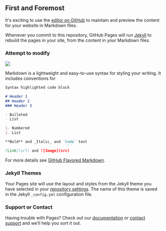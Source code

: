 
## First and Foremost

It's exciting to use the [editor on GitHub](https://github.com/QDantro/QDantro.github.io/edit/master/README.md) to maintain and preview the content for your website in Markdown files.

Whenever you commit to this repository, GitHub Pages will run [Jekyll](https://jekyllrb.com/) to rebuild the pages in your site, from the content in your Markdown files.

### Attempt to modify

<img src="https://www.google.com/imgres?imgurl=https%3A%2F%2Fstatic1.squarespace.com%2Fstatic%2F54e8ba93e4b07c3f655b452e%2Ft%2F56c2a04520c64707756f4267%2F1493764650017%2F&imgrefurl=http%3A%2F%2Fwww.kittenlady.org%2F&docid=A1XGJmstVFf7CM&tbnid=snQT5c-FNcRa0M%3A&vet=1&w=1000&h=667&bih=556&biw=1249&ved=0ahUKEwi2rf7Q2abdAhVLMd8KHY9DDPwQwJUBCAMwAA&iact=c&ictx=1">

Markdown is a lightweight and easy-to-use syntax for styling your writing. It includes conventions for

```markdown
Syntax highlighted code block

# Header 1
## Header 2
### Header 3

- Bulleted
- List

1. Numbered
2. List

**Bold** and _Italic_ and `Code` text

[Link](url) and ![Image](src)
```

For more details see [GitHub Flavored Markdown](https://guides.github.com/features/mastering-markdown/).

### Jekyll Themes

Your Pages site will use the layout and styles from the Jekyll theme you have selected in your [repository settings](https://github.com/QDantro/QDantro.github.io/settings). The name of this theme is saved in the Jekyll `_config.yml` configuration file.

### Support or Contact

Having trouble with Pages? Check out our [documentation](https://help.github.com/categories/github-pages-basics/) or [contact support](https://github.com/contact) and we’ll help you sort it out.
